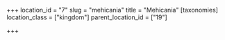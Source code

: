 +++
location_id = "7"
slug = "mehicania"
title = "Mehicania"
[taxonomies]
location_class = ["kingdom"]
parent_location_id = ["19"]

+++


